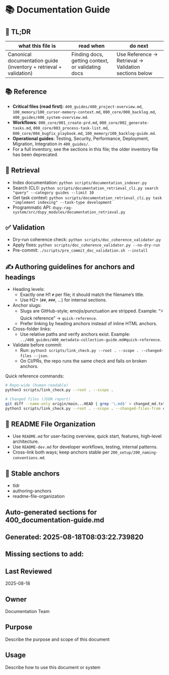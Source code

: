 # 📚 Documentation Guide

<!-- DATABASE_SYNC: REQUIRED -->

<!-- CONTEXT_REFERENCE: 400_guides/400_cursor-context-engineering-guide.md -->

<!-- MODULE_REFERENCE: 100_memory/100_cursor-memory-context.md -->

## 🔎 TL;DR

| what this file is | read when | do next |
|----|----|----|
| Canonical documentation guide (inventory + retrieval + validation) | Finding docs, getting context, or validating docs | Use Reference → Retrieval → Validation sections below |

## 📚 Reference

- **Critical files (read first)**: `400_guides/400_project-overview.md`,
  `100_memory/100_cursor-memory-context.md`, `000_core/000_backlog.md`,
  `400_guides/400_system-overview.md`.
- **Workflows**: `000_core/001_create-prd.md`,
  `000_core/002_generate-tasks.md`, `000_core/003_process-task-list.md`,
  `000_core/004_bugfix_playbook.md`, `100_memory/100_backlog-guide.md`.
- **Operational guides**: Testing, Security, Performance, Deployment,
  Migration, Integration in `400_guides/`.
- For a full inventory, see the sections in this file; the older
  inventory file has been deprecated.

## 🔎 Retrieval

- Index documentation: `python scripts/documentation_indexer.py`
- Search (CLI):
  `python scripts/documentation_retrieval_cli.py search "query" --category guides --limit 10`
- Get task context:
  `python scripts/documentation_retrieval_cli.py task "implement indexing" --task-type development`
- Programmatic API:
  `dspy-rag-system/src/dspy_modules/documentation_retrieval.py`

## ✅ Validation

- Dry-run coherence check: `python scripts/doc_coherence_validator.py`
- Apply fixes: `python scripts/doc_coherence_validator.py --no-dry-run`
- Pre-commit: `./scripts/pre_commit_doc_validation.sh --install`

## ✍️ Authoring guidelines for anchors and headings

- Heading levels:
  - Exactly one H1 `#` per file; it should match the filename’s title.
  - Use H2+ (`##`, `###`, …) for internal sections.
- Anchor slugs:
  - Slugs are GitHub-style; emojis/punctuation are stripped. Example:
    “⚡ Quick reference” → `quick-reference`.
  - Prefer linking by heading anchors instead of inline HTML anchors.
- Cross-folder links:
  - Use relative paths and verify anchors exist. Example:
    `../400_guides/400_metadata-collection-guide.md#quick-reference`.
- Validate before commit:
  - Run:
    `python3 scripts/link_check.py --root . --scope . --changed-files --json`.
  - On CI/PRs, the repo runs the same check and fails on broken anchors.

Quick reference commands:

``` bash
# Repo-wide (human-readable)
python3 scripts/link_check.py --root . --scope .

# Changed files (JSON report)
git diff --name-only origin/main...HEAD | grep '\.md$' > changed_md.txt || true
python3 scripts/link_check.py --root . --scope . --changed-files-from changed_md.txt --json --output linkcheck_report.json
```

## 🧭 README File Organization

- Use `README.md` for user-facing overview, quick start, features,
  high-level architecture.
- Use `README-dev.md` for developer workflows, testing, internal
  patterns.
- Cross-link both ways; keep anchors stable per
  `200_setup/200_naming-conventions.md`.

## 🔗 Stable anchors

- tldr
- authoring-anchors
- readme-file-organization

<!-- README_AUTOFIX_START -->

## Auto-generated sections for 400_documentation-guide.md

## Generated: 2025-08-18T08:03:22.739820

## Missing sections to add:

## Last Reviewed

2025-08-18

## Owner

Documentation Team

## Purpose

Describe the purpose and scope of this document

## Usage

Describe how to use this document or system

<!-- README_AUTOFIX_END -->
